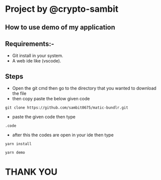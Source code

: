 # Project by @crypto-sambit

## How to use demo of my application
## Requirements:-
* Git install in  your system.
* A web ide like (vscode).
## Steps 
* Open the git cmd then go to the directory that you wanted to download the file
* then copy paste the below given code
```
git clone https://github.com/sambit0675/matic-bundlr.git
```
* paste the given code then type
```
.code
```
* after this the codes are open in your ide then type
```
yarn install
```
```
yarn demo
```
# THANK YOU

